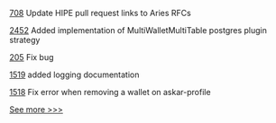 
[708](https://github.com/hyperledger/aries-rfcs/pull/708) Update HIPE pull request links to Aries RFCs

[2452](https://github.com/hyperledger/indy-sdk/pull/2452) Added implementation of MultiWalletMultiTable postgres plugin strategy

[205](https://github.com/hyperledger/fabric-sdk-go/pull/205) Fix bug

[1519](https://github.com/hyperledger/aries-cloudagent-python/pull/1519) added logging documentation

[1518](https://github.com/hyperledger/aries-cloudagent-python/pull/1518) Fix error when removing a wallet on askar-profile


[See more >>>](https://start-here.hyperledger.org/pull-requests)
